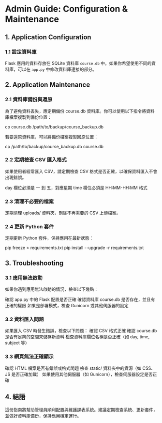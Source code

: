 # Admin Guide: Configuration & Maintenance

## 1. **Application Configuration**

### 1.1 **設定資料庫**

Flask 應用的資料存放在 SQLite 資料庫 `course.db` 中。如果你希望使用不同的資料庫，可以在 `app.py` 中修改資料庫連接的部分。

## 2. Application Maintenance

### 2.1 資料庫備份與還原
為了避免資料丟失，應定期備份 course.db 資料庫。你可以使用以下指令將資料庫檔案複製到備份位置：

cp course.db /path/to/backup/course_backup.db

若要還原資料庫，可以將備份檔案複製回原位置：

cp /path/to/backup/course_backup.db course.db


### 2.2 定期檢查 CSV 匯入格式
如果使用者經常匯入 CSV，請定期檢查 CSV 格式是否正確，以確保資料匯入不會出現錯誤。

day 欄位必須是 一 到 五，對應星期
time 欄位必須是 HH:MM-HH:MM 格式

### 2.3 清理不必要的檔案
定期清理 uploads/ 資料夾，刪除不再需要的 CSV 上傳檔案。

### 2.4 更新 Python 套件
定期更新 Python 套件，保持應用在最新狀態：

pip freeze > requirements.txt
pip install --upgrade -r requirements.txt

## 3. Troubleshooting

### 3.1 應用無法啟動
如果你遇到應用無法啟動的情況，檢查以下幾點：

確認 app.py 中的 Flask 配置是否正確
確認資料庫 course.db 是否存在，並且有正確的權限
如果是部署模式，檢查 Gunicorn 或其他伺服器的設定

### 3.2 資料匯入問題

如果匯入 CSV 時發生錯誤，檢查以下問題：
確認 CSV 格式正確
確認 course.db 是否有足夠的空間來儲存新資料
檢查資料庫欄位名稱是否正確（如 day, time, subject 等）

### 3.3 網頁無法正確顯示

確認 HTML 檔案是否有錯誤或格式問題
檢查 static/ 資料夾中的資源（如 CSS、JS 是否正確加載）
如果使用其他伺服器（如 Gunicorn），檢查伺服器設定是否正確

## 4. 結語
這份指南將幫助管理員順利配置與維護課表系統。建議定期檢查系統、更新套件，並做好資料庫備份，保持應用穩定運行。

